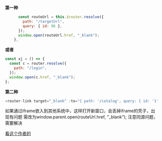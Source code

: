 **第一种**
```js
      const routeUrl = this.$router.resolve({
        path: "/targetUrl",
        query: { id: 96 },
      });
      window.open(routeUrl.href, "_blank");
    },
```
**或者**
```js
const xj = () => {
  const c = router.resolve({
    path: "/login",
  });
  window.open(c.href, "_blank");
};
```
**第二种**
```js
<router-link target="_blank" :to="{ path: '/catalog', query: { id: '1' } }">打开新的标签页</router-link>
```
如果通过iframe嵌入到其他系统中，这样打开新窗口，会丢掉iframe的壳子，出现有问题
需改为window.parent.open(routeUrl.href, “_blank”);
注意同源问题，需要解决

[看这个作者的](https://blog.csdn.net/weixin_50576800/article/details/125024849)